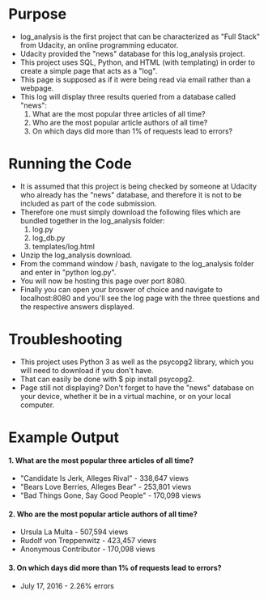 # Purpose
* log_analysis is the first project that can be characterized as "Full Stack" from Udacity, an online programming educator.
* Udacity provided the "news" database for this log_analysis project.
* This project uses SQL, Python, and HTML (with templating) in order to create a simple page that acts as a "log".
* This page is supposed as if it were being read via email rather than a webpage.
* This log will display three results queried from a database called "news":
    1. What are the most popular three articles of all time?
    2. Who are the most popular article authors of all time?
    3. On which days did more than 1% of requests lead to errors?

# Running the Code
* It is assumed that this project is being checked by someone at Udacity who already has the "news" database, and therefore it is not to be included as part of the code submission.
* Therefore one must simply download the following files which are bundled together in the log_analysis folder:
    1. log.py
    2. log_db.py
    3. templates/log.html
* Unzip the log_analysis download.
* From the command window / bash, navigate to the log_analysis folder and enter in "python log.py".
* You will now be hosting this page over port 8080.
* Finally you can open your broswer of choice and navigate to localhost:8080 and you'll see the log page with the three questions and the respective answers displayed.

# Troubleshooting
* This project uses Python 3 as well as the psycopg2 library, which you will need to download if you don't have.
* That can easily be done with $ pip install psycopg2.
* Page still not displaying? Don't forget to have the "news" database on your device, whether it be in a virtual machine, or on your local computer.

# Example Output
#### 1. What are the most popular three articles of all time?


* "Candidate Is Jerk, Alleges Rival" - 338,647 views
* "Bears Love Berries, Alleges Bear" - 253,801 views
* "Bad Things Gone, Say Good People" - 170,098 views

#### 2. Who are the most popular article authors of all time?


* Ursula La Multa - 507,594 views
* Rudolf von Treppenwitz - 423,457 views
* Anonymous Contributor - 170,098 views

#### 3. On which days did more than 1% of requests lead to errors?


* July 17, 2016 - 2.26% errors
